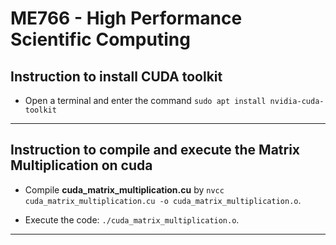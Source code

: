 # ME766 - High Performance Scientific Computing 

##  Instruction to install CUDA toolkit

- Open a terminal and enter the command `sudo apt install nvidia-cuda-toolkit`

---

##  Instruction to compile and execute the Matrix Multiplication on cuda

- Compile **cuda_matrix_multiplication.cu** by `nvcc cuda_matrix_multiplication.cu -o cuda_matrix_multiplication.o`. 

- Execute the code: `./cuda_matrix_multiplication.o`.
---